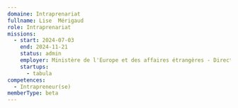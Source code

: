 ```yaml
---
domaine: Intraprenariat
fullname: Lise  Mérigaud
role: Intraprenariat
missions:
  - start: 2024-07-03
    end: 2024-11-21
    status: admin
    employer: Ministère de l'Europe et des affaires étrangères - Direction des Français à l'étranger
    startups:
      - tabula
competences:
  - Intrapreneur(se)
memberType: beta
---
```

